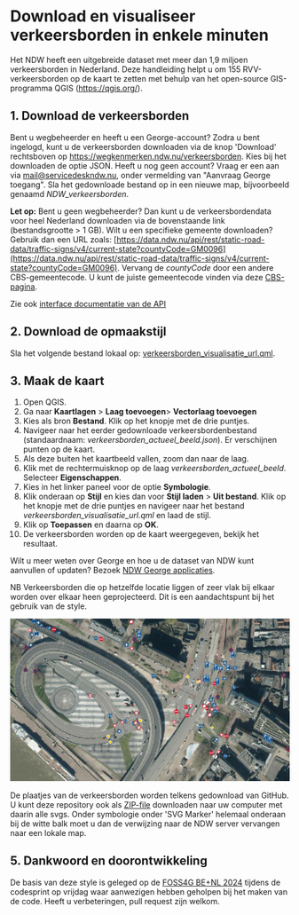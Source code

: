 # Download en visualiseer verkeersborden in enkele minuten

Het NDW heeft een uitgebreide dataset met meer dan 1,9 miljoen verkeersborden in Nederland. Deze handleiding helpt u om 155 RVV-verkeersborden op de kaart te zetten met behulp van het open-source GIS-programma QGIS (https://qgis.org/).

## 1. Download de verkeersborden 

Bent u wegbeheerder en heeft u een George-account? Zodra u bent ingelogd, kunt u de verkeersborden downloaden via de knop 'Download' rechtsboven op <https://wegkenmerken.ndw.nu/verkeersborden>. Kies bij het downloaden de optie JSON. Heeft u nog geen account? Vraag er een aan via [mail@servicedeskndw.nu](mailto:mail@servicedeskndw.nu), onder vermelding van "Aanvraag George toegang".
Sla het gedownloade bestand op in een nieuwe map, bijvoorbeeld genaamd *NDW_verkeersborden*.

**Let op:** Bent u geen wegbeheerder? Dan kunt u de verkeersbordendata voor heel Nederland downloaden via de bovenstaande link (bestandsgrootte > 1 GB).
Wilt u een specifieke gemeente downloaden? Gebruik dan een URL zoals:
 [https://data.ndw.nu/api/rest/static-road-data/traffic-signs/v4/current-state?countyCode=GM0096](https://data.ndw.nu/api/rest/static-road-data/traffic-signs/v4/current-state?countyCode=GM0096).
 Vervang de *countyCode* door een andere CBS-gemeentecode. U kunt de juiste gemeentecode vinden via deze [CBS-pagina](<https://www.cbs.nl/nl-nl/onze-diensten/methoden/classificaties/overig/gemeentelijke-indelingen-per-jaar/indeling-per-jaar/gemeentelijke-indeling-op-1-januari-2024>).

Zie ook [interface documentatie van de API](https://docs.ndw.nu/data-uitwisseling/interface-beschrijvingen/verkeersborden-api/)

## 2. Download de opmaakstijl
Sla het volgende bestand lokaal op: [verkeersborden_visualisatie_url.qml](https://raw.githubusercontent.com/ndwnu/qgis-verkeersborden-style/refs/heads/main/verkeersborden_visualisatie_url.qml).

## 3. Maak de kaart
1. Open QGIS.
2. Ga naar **Kaartlagen** > **Laag toevoegen**> **Vectorlaag toevoegen**
3. Kies als bron **Bestand**. Klik op het knopje met de drie puntjes.
4. Navigeer naar het eerder gedownloade verkeersbordenbestand (standaardnaam: *verkeersborden_actueel_beeld.json*). Er verschijnen punten op de kaart.
5. Als deze buiten het kaartbeeld vallen, zoom dan naar de laag.
6. Klik met de rechtermuisknop op de laag *verkeersborden_actueel_beeld*. Selecteer **Eigenschappen**.
7. Kies in het linker paneel voor de optie **Symbologie**.
8. Klik onderaan op **Stijl** en kies dan voor **Stijl laden** > **Uit bestand**. Klik op het knopje met de drie puntjes en navigeer naar het bestand *verkeersborden_visualisatie_url.qml* en laad de stijl.
9. Klik op **Toepassen** en daarna op **OK**.
10. De verkeersborden worden op de kaart weergegeven, bekijk het resultaat.

Wilt u meer weten over George en hoe u de dataset van NDW kunt aanvullen of updaten?
Bezoek [NDW George applicaties](https://www.ndw.nu/ndw/applicaties/george).

NB Verkeersborden die op hetzelfde locatie liggen of zeer vlak bij elkaar worden over elkaar heen geprojecteerd. Dit is een aandachtspunt bij het gebruik van de style.

![Voorbeeld van verkeersborden visualisatie in QGIS](voorbeeld_Arnhem.jpg)

De plaatjes van de verkeersborden worden telkens gedownload van GitHub. U kunt deze repository ook als [ZIP-file](https://github.com/ndwnu/qgis-verkeersborden-style/archive/refs/heads/main.zip) downloaden naar uw computer met daarin alle svgs.
Onder symbologie onder 'SVG Marker' helemaal onderaan bij de witte balk moet u dan de verwijzing naar de NDW server vervangen naar een lokale map.

## 5. Dankwoord en doorontwikkeling
De basis van deze style is geleged op de [FOSS4G BE+NL 2024](https://foss4g.be/nl/programme.php) tijdens de codesprint op vrijdag waar aanwezigen hebben geholpen bij het maken van de code.
Heeft u verbeteringen, pull request zijn welkom.
